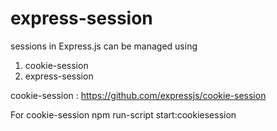 # express-session

sessions in Express.js can be managed using 
1. cookie-session
2. express-session

cookie-session : https://github.com/expressjs/cookie-session

For cookie-session
npm run-script start:cookiesession
